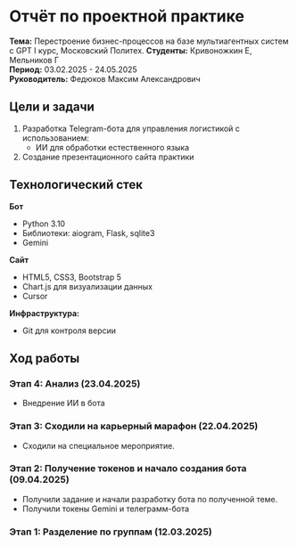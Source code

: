# Отчёт по проектной практике
**Тема:** Перестроение бизнес-процессов на базе мультиагентных систем с GPT I курс, Московский Политех.
**Студенты:** Кривоножкин Е, Мельников Г  
**Период:** 03.02.2025 - 24.05.2025  
**Руководитель:** Федюков Максим Александрович  

##  Цели и задачи
1. Разработка Telegram-бота для управления логистикой с использованием:
   - ИИ для обработки естественного языка
2. Создание презентационного сайта практики

##  Технологический стек
**Бот**
- Python 3.10
- Библиотеки: aiogram, Flask, sqlite3
- Gemini

**Сайт**
- HTML5, CSS3, Bootstrap 5
- Chart.js для визуализации данных
- Cursor

**Инфраструктура:**
- Git для контроля версии

##  Ход работы
### Этап 4: Анализ (23.04.2025)
- Внедрение ИИ в бота


### Этап 3: Сходили на карьерный марафон (22.04.2025)
- Сходили на специальное мероприятие.


### Этап 2: Получение токенов и начало создания бота (09.04.2025)
- Получили задание и начали разработку бота по полученной теме.
- Получили токены Gemini и телеграмм-бота

### Этап 1: Разделение по группам (12.03.2025)
